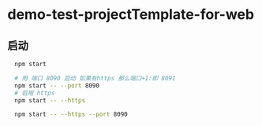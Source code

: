 # demo-test-projectTemplate-for-web

## 启动

```bash
  npm start

  # 用 端口 8090 启动 如果有https 那么端口+1:即 8091
  npm start -- --port 8090
  # 启用 https
  npm start -- --https

  npm start -- --https --port 8090
```
